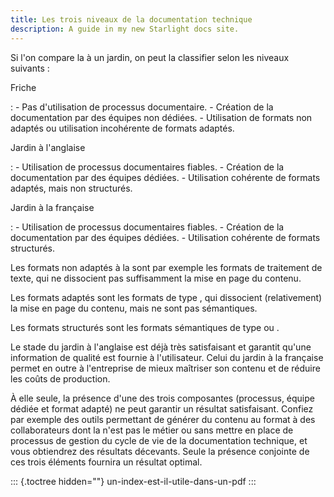```yaml
---
title: Les trois niveaux de la documentation technique
description: A guide in my new Starlight docs site.
---
```


Si l\'on compare la à un jardin, on peut la classifier selon les niveaux
suivants :

Friche

:   -   Pas d\'utilisation de processus documentaire.
    -   Création de la documentation par des équipes non dédiées.
    -   Utilisation de formats non adaptés ou utilisation incohérente de
        formats adaptés.

Jardin à l\'anglaise

:   -   Utilisation de processus documentaires fiables.
    -   Création de la documentation par des équipes dédiées.
    -   Utilisation cohérente de formats adaptés, mais non structurés.

Jardin à la française

:   -   Utilisation de processus documentaires fiables.
    -   Création de la documentation par des équipes dédiées.
    -   Utilisation cohérente de formats structurés.

Les formats non adaptés à la sont par exemple les formats de traitement
de texte, qui ne dissocient pas suffisamment la mise en page du contenu.

Les formats adaptés sont les formats de type , qui dissocient
(relativement) la mise en page du contenu, mais ne sont pas sémantiques.

Les formats structurés sont les formats sémantiques de type ou .

Le stade du jardin à l\'anglaise est déjà très satisfaisant et garantit
qu\'une information de qualité est fournie à l\'utilisateur. Celui du
jardin à la française permet en outre à l\'entreprise de mieux maîtriser
son contenu et de réduire les coûts de production.

À elle seule, la présence d\'une des trois composantes (processus,
équipe dédiée et format adapté) ne peut garantir un résultat
satisfaisant. Confiez par exemple des outils permettant de générer du
contenu au format à des collaborateurs dont la n\'est pas le métier ou
sans mettre en place de processus de gestion du cycle de vie de la
documentation technique, et vous obtiendrez des résultats décevants.
Seule la présence conjointe de ces trois éléments fournira un résultat
optimal.

::: {.toctree hidden=""}
un-index-est-il-utile-dans-un-pdf
:::

